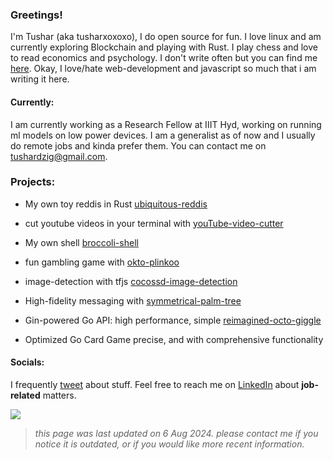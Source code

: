 ### Greetings!
I'm Tushar (aka tusharxoxoxo), I do open source for fun. I love linux and am currently exploring Blockchain and playing with Rust. I play chess and love to read economics and psychology. I don't write often but you can find me [here](https://brain-dead.medium.com/). Okay, I love/hate web-development and javascript so much that i am writing it here.

#### Currently:
I am currently working as a Research Fellow at IIIT Hyd, working on running ml models on low power devices.
I am a generalist as of now and I usually do remote jobs and kinda prefer them. You can contact me on tushardzig@gmail.com.


### Projects:
* My own toy reddis in Rust [ubiquitous-reddis](https://github.com/tusharxoxoxo/ubiquitous-reddis)

* cut youtube videos in your terminal with [youTube-video-cutter](https://github.com/tusharxoxoxo/youTube-video-cutter)

* My own shell [broccoli-shell](https://github.com/tusharxoxoxo/broccoli-shell)

* fun gambling game with [okto-plinkoo](https://github.com/tusharxoxoxo/okto-plinkoo)

* image-detection with tfjs [cocossd-image-detection](https://github.com/tusharxoxoxo/cocossd-image-detection)

* High-fidelity messaging with [symmetrical-palm-tree](https://github.com/tusharxoxoxo/symmetrical-palm-tree)

* Gin-powered Go API: high performance, simple [reimagined-octo-giggle](https://github.com/tusharxoxoxo/reimagined-octo-giggle)

* Optimized Go Card Game precise, and with comprehensive functionality 


#### Socials:
I frequently [tweet](https://x.com/0tusharD) about stuff. Feel free to reach me on [LinkedIn](https://www.linkedin.com/in/dahiya-tushar/) about **job-related** matters.



<!--
### Address:

Eth - 0x21d7684D9af066Fe8209ee03c319434E4C571aa8

Sol - 56qqW36EaqVbFzvPajieSKrTGFu2s9JDWgAGV98zHEj7
-->
![](https://komarev.com/ghpvc/?username=tusharxoxoxo&label=Views&color=116262)

<!--
A not-so-average Rust enthusiast. 

![meme](rust-v-cpp.gif)




![My GitHub Stats](https://github-readme-stats.vercel.app/api?username=tusharxoxoxo&show_icons=true&theme=blue-green&count_private=true&include_all_commits=true&border_color=001F1E&text_color=09d672&icon_color=00C2C2&title_color=00F1E9&custom_title=My%20Stats)

![](https://komarev.com/ghpvc/?username=tusharxoxoxo&label=Views&color=116262)


[![tusharxoxoxo's GitHub | Stats](https://stats.quine.sh/tusharxoxoxo/github?theme=dark)](https://quine.sh)

<!---[![tusharxoxoxo's GitHub | Topics](https://stats.quine.sh/tusharxoxoxo/topics-over-time?theme=dark)](https://quine.sh)

[![tusharxoxoxo's GitHub | Languages Over Time](https://stats.quine.sh/tusharxoxoxo/languages-over-time?theme=dark)](https://quine.sh)
--->
<!--- [![@tusharxoxoxo's Holopin board](https://holopin.io/api/user/board?user=tusharxoxoxo)](https://holopin.io/@tusharxoxoxo) --->
<!--- Here's my [resume](https://github.com/tusharxoxoxo/resume/blob/master/resume.pdf). --->




> *this page was last updated on 6 Aug 2024. please contact me if you notice it is outdated, or if you would like more recent information.*
